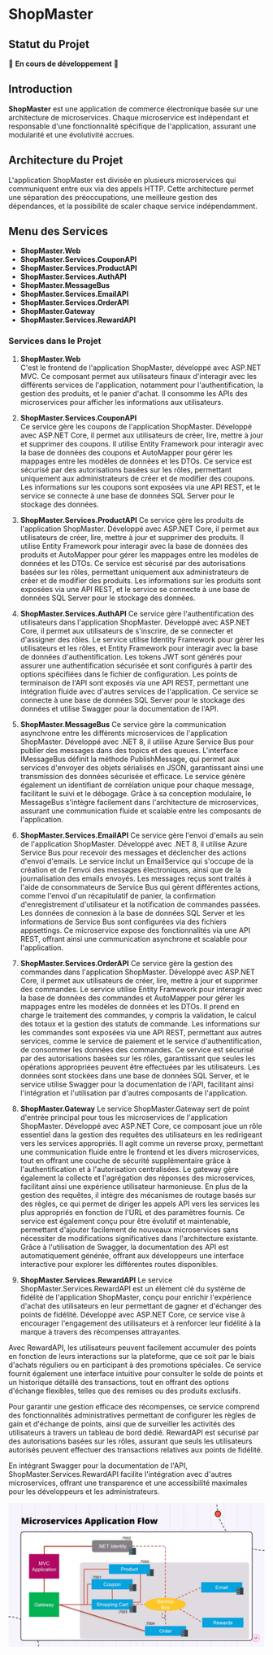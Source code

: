 # ShopMaster

## Statut du Projet
🚧 **En cours de développement** 🚧

## Introduction
**ShopMaster** est une application de commerce électronique basée sur une architecture de microservices. Chaque microservice est indépendant et responsable d'une fonctionnalité spécifique de l'application, assurant une modularité et une évolutivité accrues.

## Architecture du Projet
L'application ShopMaster est divisée en plusieurs microservices qui communiquent entre eux via des appels HTTP. Cette architecture permet une séparation des préoccupations, une meilleure gestion des dépendances, et la possibilité de scaler chaque service indépendamment.

## Menu des Services
- **ShopMaster.Web**
- **ShopMaster.Services.CouponAPI**
- **ShopMaster.Services.ProductAPI**
- **ShopMaster.Services.AuthAPI**
- **ShopMaster.MessageBus**
- **ShopMaster.Services.EmailAPI**
- **ShopMaster.Services.OrderAPI**
- **ShopMaster.Gateway**
- **ShopMaster.Services.RewardAPI**

### Services dans le Projet

1. **ShopMaster.Web**  
 C'est le frontend de l'application ShopMaster, développé avec ASP.NET MVC. Ce composant permet aux utilisateurs finaux d'interagir avec les différents services de l'application, notamment pour l'authentification, la gestion des produits, et le panier d'achat. Il consomme les APIs des microservices pour afficher les informations aux utilisateurs.

 2. **ShopMaster.Services.CouponAPI**  
   Ce service gère les coupons de l'application ShopMaster. Développé avec ASP.NET Core, il permet aux utilisateurs de créer, lire, mettre à jour et supprimer des coupons. Il utilise Entity Framework pour interagir avec la base de données des coupons et AutoMapper pour gérer les mappages entre les modèles de données et les DTOs. Ce service est sécurisé par des autorisations basées sur les rôles, permettant uniquement aux administrateurs de créer et de modifier des coupons. Les informations sur les coupons sont exposées via une API REST, et le service se connecte à une base de données SQL Server pour le stockage des données.

3. **ShopMaster.Services.ProductAPI**
Ce service gère les produits de l'application ShopMaster. Développé avec ASP.NET Core, il permet aux utilisateurs de créer, lire, mettre à jour et supprimer des produits. Il utilise Entity Framework pour interagir avec la base de données des produits et AutoMapper pour gérer les mappages entre les modèles de données et les DTOs. Ce service est sécurisé par des autorisations basées sur les rôles, permettant uniquement aux administrateurs de créer et de modifier des produits. Les informations sur les produits sont exposées via une API REST, et le service se connecte à une base de données SQL Server pour le stockage des données.

4. **ShopMaster.Services.AuthAPI**
Ce service gère l'authentification des utilisateurs dans l'application ShopMaster. Développé avec ASP.NET Core, il permet aux utilisateurs de s'inscrire, de se connecter et d'assigner des rôles. Le service utilise Identity Framework pour gérer les utilisateurs et les rôles, et Entity Framework pour interagir avec la base de données d'authentification. Les tokens JWT sont générés pour assurer une authentification sécurisée et sont configurés à partir des options spécifiées dans le fichier de configuration. Les points de terminaison de l'API sont exposés via une API REST, permettant une intégration fluide avec d'autres services de l'application. Ce service se connecte à une base de données SQL Server pour le stockage des données et utilise Swagger pour la documentation de l'API.

5. **ShopMaster.MessageBus**
Ce service gère la communication asynchrone entre les différents microservices de l'application ShopMaster. Développé avec .NET 8, il utilise Azure Service Bus pour publier des messages dans des topics et des queues. L'interface IMessageBus définit la méthode PublishMessage, qui permet aux services d'envoyer des objets sérialisés en JSON, garantissant ainsi une transmission des données sécurisée et efficace. Le service génère également un identifiant de corrélation unique pour chaque message, facilitant le suivi et le débogage. Grâce à sa conception modulaire, le MessageBus s'intègre facilement dans l'architecture de microservices, assurant une communication fluide et scalable entre les composants de l'application.

6. **ShopMaster.Services.EmailAPI**
Ce service gère l'envoi d'emails au sein de l'application ShopMaster. Développé avec .NET 8, il utilise Azure Service Bus pour recevoir des messages et déclencher des actions d'envoi d'emails. Le service inclut un EmailService qui s'occupe de la création et de l'envoi des messages électroniques, ainsi que de la journalisation des emails envoyés. Les messages reçus sont traités à l'aide de consommateurs de Service Bus qui gèrent différentes actions, comme l'envoi d'un récapitulatif de panier, la confirmation d'enregistrement d'utilisateur et la notification de commandes passées. Les données de connexion à la base de données SQL Server et les informations de Service Bus sont configurées via des fichiers appsettings. Ce microservice expose des fonctionnalités via une API REST, offrant ainsi une communication asynchrone et scalable pour l'application.

7. **ShopMaster.Services.OrderAPI**
Ce service gère la gestion des commandes dans l'application ShopMaster. Développé avec ASP.NET Core, il permet aux utilisateurs de créer, lire, mettre à jour et supprimer des commandes. Le service utilise Entity Framework pour interagir avec la base de données des commandes et AutoMapper pour gérer les mappages entre les modèles de données et les DTOs. Il prend en charge le traitement des commandes, y compris la validation, le calcul des totaux et la gestion des statuts de commande. Les informations sur les commandes sont exposées via une API REST, permettant aux autres services, comme le service de paiement et le service d'authentification, de consommer les données des commandes. Ce service est sécurisé par des autorisations basées sur les rôles, garantissant que seules les opérations appropriées peuvent être effectuées par les utilisateurs. Les données sont stockées dans une base de données SQL Server, et le service utilise Swagger pour la documentation de l'API, facilitant ainsi l'intégration et l'utilisation par d'autres composants de l'application.

8. **ShopMaster.Gateway**
Le service ShopMaster.Gateway sert de point d'entrée principal pour tous les microservices de l'application ShopMaster. Développé avec ASP.NET Core, ce composant joue un rôle essentiel dans la gestion des requêtes des utilisateurs en les redirigeant vers les services appropriés. Il agit comme un reverse proxy, permettant une communication fluide entre le frontend et les divers microservices, tout en offrant une couche de sécurité supplémentaire grâce à l'authentification et à l'autorisation centralisées.
Le gateway gère également la collecte et l'agrégation des réponses des microservices, facilitant ainsi une expérience utilisateur harmonieuse. En plus de la gestion des requêtes, il intègre des mécanismes de routage basés sur des règles, ce qui permet de diriger les appels API vers les services les plus appropriés en fonction de l'URL et des paramètres fournis.
Ce service est également conçu pour être évolutif et maintenable, permettant d'ajouter facilement de nouveaux microservices sans nécessiter de modifications significatives dans l'architecture existante. Grâce à l'utilisation de Swagger, la documentation des API est automatiquement générée, offrant aux développeurs une interface interactive pour explorer les différentes routes disponibles.

9. **ShopMaster.Services.RewardAPI**
Le service ShopMaster.Services.RewardAPI est un élément clé du système de fidélité de l'application ShopMaster, conçu pour enrichir l'expérience d'achat des utilisateurs en leur permettant de gagner et d'échanger des points de fidélité. Développé avec ASP.NET Core, ce service vise à encourager l'engagement des utilisateurs et à renforcer leur fidélité à la marque à travers des récompenses attrayantes.

Avec RewardAPI, les utilisateurs peuvent facilement accumuler des points en fonction de leurs interactions sur la plateforme, que ce soit par le biais d'achats réguliers ou en participant à des promotions spéciales. Ce service fournit également une interface intuitive pour consulter le solde de points et un historique détaillé des transactions, tout en offrant des options d'échange flexibles, telles que des remises ou des produits exclusifs.

Pour garantir une gestion efficace des récompenses, ce service comprend des fonctionnalités administratives permettant de configurer les règles de gain et d'échange de points, ainsi que de surveiller les activités des utilisateurs à travers un tableau de bord dédié. RewardAPI est sécurisé par des autorisations basées sur les rôles, assurant que seuls les utilisateurs autorisés peuvent effectuer des transactions relatives aux points de fidélité.

En intégrant Swagger pour la documentation de l'API, ShopMaster.Services.RewardAPI facilite l'intégration avec d'autres microservices, offrant une transparence et une accessibilité maximales pour les développeurs et les administrateurs.

![ShopMaster-Project-Design](https://raw.githubusercontent.com/Oussama-souissi024/ShopMaster-/refs/heads/main/Microservices-project-architecture.png)